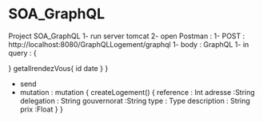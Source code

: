# SOA_GraphQL
Project SOA_GraphQL
1- run server tomcat
2- open Postman : 
   1- POST : http://localhost:8080/GraphQLLogement/graphql
   1- body : GraphQL
   1- in query :   {

  } getallrendezVous{
        id date
    }
    } 

- send
- mutation : mutation {
    createLogement() {
    reference : Int
    adresse :String
    delegation : String
    gouvernorat :String
    type : Type
    description : String
    prix :Float 
    }
}

